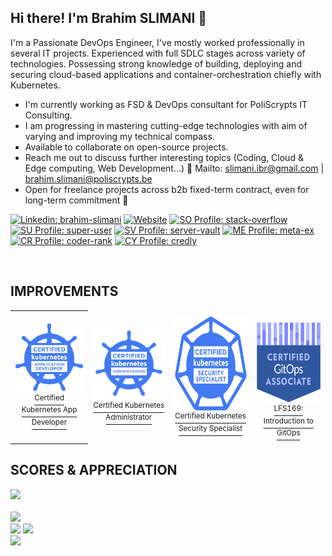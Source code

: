 <h2 align="center$">Hi there! I'm Brahim SLIMANI 👋</h2>

I'm a Passionate DevOps Engineer, I've mostly worked professionally in several IT projects. Experienced with full SDLC stages across variety of technologies. Possessing strong knowledge of building, deploying and securing cloud-based applications and container-orchestration chiefly with Kubernetes.

- I'm currently working as FSD & DevOps consultant for PoliScrypts IT Consulting.
- I am progressing in mastering cutting-edge technologies with aim of varying and improving my technical compass.
- Available to collaborate on open-source projects. <!--- Ask me about software engineering and web development topics, I'll be pleased to help you. -->
- Reach me out to discuss further interesting topics (Coding, Cloud & Edge computing, Web Development...) 📧 Mailto: [slimani.ibr@gmail.com](slimani.ibr@gmail.com) | [brahim.slimani@poliscrypts.be](brahim.slimani@poliscrypts.be)
- Open for freelance projects across b2b fixed-term contract, even for long-term commitment 🚀

<!-- CONTACT LINKS -->
[![Linkedin: brahim-slimani](https://img.shields.io/badge/-brahim.slimani-black?style=flat&logo=Linkedin&logoColor=white&link=https://www.linkedin.com/in/brahim-slimani/)](https://www.linkedin.com/in/brahim-slimani/)
[![Website](https://img.shields.io/badge/-portfolio-black?style=flat&logo=react&logoColor=white&link=https://brahim-slimani.github.io/profile/)](https://brahim-slimani.github.io/portfolio/)
[![SO Profile: stack-overflow](https://img.shields.io/badge/-stack_overflow-black?logo=stackoverflow&link=https://stackoverflow.com/users/9512390/brahim-slimani)](https://stackoverflow.com/users/9512390/brahim-slimani)
[![SU Profile: super-user](https://img.shields.io/badge/-super_user-black?logo=superuser&link=https://superuser.com/users/1241640/brahim-slimani)](https://superuser.com/users/1241640/brahim-slimani)
[![SV Profile: server-vault](https://img.shields.io/badge/-server_vault-black?logo=serverfault&link=https://serverfault.com/users/1016911/brahim-slimani)](https://serverfault.com/users/1016911/brahim-slimani)
[![ME Profile: meta-ex](https://img.shields.io/badge/-meta_exchange-black?logo=stackexchange&link=https://meta.stackexchange.com/users/527179/brahim-slimani)](https://meta.stackexchange.com/users/527179/brahim-slimani)
[![CR Profile: coder-rank](https://img.shields.io/badge/-coder_rank-black?logo=codersrank&link=https://profile.codersrank.io/user/brahim-slimani)](https://profile.codersrank.io/user/brahim-slimani)
[![CY Profile: credly](https://img.shields.io/badge/-credly-black?logo=credly&link=https://www.credly.com/users/brahim-slimani/badges)](https://www.credly.com/users/brahim-slimani/badges)

<!--[![Github: brahim-slimani](https://img.shields.io/badge/-brahim.slimani-black?style=flat&logo=Github&logoColor=white&link=https://github.com/brahim-slimani)](https://github.com/brahim-slimani)-->
<!--![](https://visitor-badge.glitch.me/badge?page_id=slimani-ibrahim)-->

<br/>

## IMPROVEMENTS
<!--
<div display="flex">  
<a href="https://www.credly.com/badges/8336d3ad-0e8b-439a-b6ff-4fe98084b1a0/embedded" >
<img src="./assets/ckad-certified-kubernetes-application-developer.png" >
<sup>Certified K8s App Developer</sup>
</a>
&nbsp;&nbsp;&nbsp;&nbsp;&nbsp;&nbsp;&nbsp;&nbsp;&nbsp;&nbsp;&nbsp;&nbsp;&nbsp;&nbsp;&nbsp;&nbsp;&nbsp;&nbsp;
<a href="https://www.credly.com/badges/8d51ab93-45ce-44f3-a0ca-86749f9902b8/embedded" >
<img src="./assets/ckss-certified-kubernetes-security-specialist.png" height="140">
  <sup>Certified K8s Security Specialist</sup>
</a>
&nbsp;&nbsp;&nbsp;&nbsp;&nbsp;&nbsp;&nbsp;&nbsp;&nbsp;&nbsp;&nbsp;&nbsp;&nbsp;&nbsp;&nbsp;&nbsp;&nbsp;&nbsp;
<a href="https://www.credly.com/badges/39b474b0-c6ee-492d-b945-560a58f681d2/embedded" >
<img src="./assets/cka-certified-kubernetes-administrator.png" >
  <sup>Certified K8s Administartor</sup>
</a>
</div>-->

  <!--
[![Image 1](./assets/cka-certified-kubernetes-administrator.png)](#) [![Image 1](./assets/cka-certified-kubernetes-administrator.png)](#) [![Image 1](./assets/cka-certified-kubernetes-administrator.png)](#) <br/>
<small>Certified k8s CKAD</small>    &nbsp;&nbsp;&nbsp; 
-->


<table style="border:0px solid white; width:100%;">
  <tr style="border: 0px;">
    <td align="center">
      <a href="https://www.credly.com/badges/8336d3ad-0e8b-439a-b6ff-4fe98084b1a0/embedded">
        <img src="./assets/ckad-certified-kubernetes-application-developer.png" alt="ckad" /><br />
        <sup>Certified Kubernetes App Developer</sup>
      </a>
    </td>
    <td align="center" style="border: 1px solid transparent;">
     <a href="https://www.credly.com/badges/39b474b0-c6ee-492d-b945-560a58f681d2/embedded">
        <img src="./assets/cka-certified-kubernetes-administrator.png" alt="cka" /><br />
        <sup>Certified Kubernetes Administrator</sup>
     </a>
    </td>
     <td align="center" style="border: 1px solid transparent;">
      <a href="https://www.credly.com/badges/8d51ab93-45ce-44f3-a0ca-86749f9902b8/embedded" >
        <img src="./assets/ckss-certified-kubernetes-security-specialist.png" alt="cks" height="150" /><br />
        <sup>Certified Kubernetes Security Specialist</sup>
      </a>
    </td>
    <td align="center" style="border: 1px solid transparent;">
     <a href="https://www.credly.com/badges/f12ca793-8866-491b-8157-236540e6b5ab/">
       <br />
        <img src="./assets/certified-gitops-associate.png" alt="gitops" height="128" /><br />
        <sup>LFS169: Introduction to GitOps</sup>
     </a>
    </td>
  </tr>
</table>

<!--## WORK EXPERIENCE
<img src="https://cr-ss-service.azurewebsites.net/api/ScreenShot?widget=work-experience&username=brahim-slimani&branding=false&style=color:gray"></img>
<br/>-->

## SCORES & APPRECIATION

<img src="https://cr-ss-service.azurewebsites.net/api/ScreenShot?widget=summary&username=brahim-slimani&branding=false&version=3">
<br/>

<!--TECHNICAL SKILLS
<img src="https://cr-skills-chart-widget.azurewebsites.net/api/api?username=brahim-slimani&branding=false&show-other-skills=true&bg=282a36"></img>-->

<br/>
<div> 
  <img src="https://github-profile-summary-cards.vercel.app/api/cards/profile-details?username=brahim-slimani&layout=compact&theme=dracula"><br/>
  <img src="https://github-readme-statsss-sigma.vercel.app/api?username=brahim-slimani&show_icons=true&locale=en&theme=dark">
  <img src="https://github-readme-streak-stats.herokuapp.com/?user=brahim-slimani&theme=dark"><br/>
  <img src="https://github-readme-stats-sigma-five.vercel.app/api/top-langs/?username=brahim-slimani&layout=compact&theme=dark">
<!-- <img src="https://github-readme-stats.vercel.app/api?username=slimani-ibrahim&show_icons=true&theme=dracula&count_private=true" width="420"> -->
</div>
<br/>

<!--## EDUCATION & CERTIFICATES
<div>
<img src="https://cr-ss-service.azurewebsites.net/api/ScreenShot?widget=education&username=brahim-slimani&layout=compact&branding=false&style=color:grey"></img>
</div>-->
<!--START_SECTION:waka-->

<!--END_SECTION:waka-->
